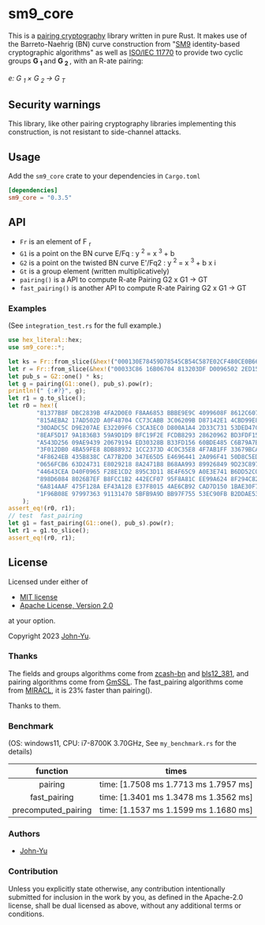 # sm9_core

This is a [pairing cryptography](https://en.wikipedia.org/wiki/Pairing-based_cryptography) library written in pure Rust. 
It makes use of the Barreto-Naehrig (BN) curve construction from "[SM9](https://en.wikipedia.org/wiki/SM9_(cryptography_standard)) identity-based  cryptographic algorithms" as well as [ISO/IEC 11770](https://www.iso.org/standard/82709.html) to provide two cyclic groups **G <sub>1 </sub>** and **G <sub>2 </sub>**, with an R-ate pairing:

*e: G <sub>1 </sub> × G <sub>2 </sub> → G <sub>T </sub>*

## Security warnings

This library, like other pairing cryptography libraries implementing this construction, is not resistant to side-channel attacks.

## Usage

Add the `sm9_core` crate to your dependencies in `Cargo.toml`

```toml
[dependencies]
sm9_core = "0.3.5"
```

## API

* `Fr` is an element of F <sub>r </sub>
* `G1` is a point on the BN curve E/Fq : y <sup>2 </sup> = x <sup>3 </sup> + b
* `G2` is a point on the twisted BN curve E'/Fq2 : y <sup>2 </sup> = x <sup>3 </sup> + b x i
* `Gt` is a group element (written multiplicatively)
* `pairing()` is a  API to compute R-ate Pairing G2 x G1 -> GT
* `fast_pairing()` is another  API to compute R-ate Pairing G2 x G1 -> GT

### Examples

(See `integration_test.rs` for the full example.)

```rust
use hex_literal::hex;
use sm9_core::*;

let ks = Fr::from_slice(&hex!("000130E78459D78545CB54C587E02CF480CE0B66340F319F348A1D5B1F2DC5F4")).unwrap();
let r = Fr::from_slice(&hex!("00033C86 16B06704 813203DF D0096502 2ED15975 C662337A ED648835 DC4B1CBE")).unwrap();
let pub_s = G2::one() * ks;
let g = pairing(G1::one(), pub_s).pow(r);
println!(" {:#?}", g);
let r1 = g.to_slice();
let r0 = hex!(
        "81377B8F DBC2839B 4FA2D0E0 F8AA6853 BBBE9E9C 4099608F 8612C607 8ACD7563"
        "815AEBA2 17AD502D A0F48704 CC73CABB 3C06209B D87142E1 4CBD99E8 BCA1680F"
        "30DADC5C D9E207AE E32209F6 C3CA3EC0 D800A1A4 2D33C731 53DED47C 70A39D2E"
        "8EAF5D17 9A1836B3 59A9D1D9 BFC19F2E FCDB8293 28620962 BD3FDF15 F2567F58"
        "A543D256 09AE9439 20679194 ED30328B B33FD156 60BDE485 C6B79A7B 32B01398"
        "3F012DB0 4BA59FE8 8DB88932 1CC2373D 4C0C35E8 4F7AB1FF 33679BCA 575D6765"
        "4F8624EB 435B838C CA77B2D0 347E65D5 E4696441 2A096F41 50D8C5ED E5440DDF"
        "0656FCB6 63D24731 E8029218 8A2471B8 B68AA993 89926849 9D23C897 55A1A897"
        "44643CEA D40F0965 F28E1CD2 895C3D11 8E4F65C9 A0E3E741 B6DD52C0 EE2D25F5"
        "898D6084 8026B7EF B8FCC1B2 442ECF07 95F8A81C EE99A624 8F294C82 C90D26BD"
        "6A814AAF 475F128A EF43A128 E37F8015 4AE6CB92 CAD7D150 1BAE30F7 50B3A9BD"
        "1F96B08E 97997363 91131470 5BFB9A9D BB97F755 53EC90FB B2DDAE53 C8F68E42"
    );
assert_eq!(r0, r1);
// test  fast_pairing
let g1 = fast_pairing(G1::one(), pub_s).pow(r);
let r1 = g1.to_slice();
assert_eq!(r0, r1);
```

## License

Licensed under either of

* [MIT license](http://opensource.org/licenses/MIT)
* [Apache License, Version 2.0](http://www.apache.org/licenses/LICENSE-2.0)

at your option.

Copyright 2023 [John-Yu](https://github.com/John-Yu).

### Thanks

The fields and groups algorithms come from [zcash-bn](https://github.com/zcash-hackworks/bn) and [bls12_381](https://github.com/zkcrypto/bls12_381), and pairing algorithms come from [GmSSL](https://github.com/guanzhi/GmSSL).
The fast_pairing algorithms come from [MIRACL](https://github.com/miracl/MIRACL),  it is 23% faster than pairing().

Thanks to them.

### Benchmark

(OS: windows11, CPU:  i7-8700K 3.70GHz, See `my_benchmark.rs` for the details)

| function | times |
|:-:|:-:|
| pairing | time:   [1.7508 ms 1.7713 ms 1.7957 ms] |
| fast_pairing  |time:   [1.3401 ms 1.3478 ms 1.3562 ms] |
| precomputed_pairing |time:   [1.1537 ms 1.1599 ms 1.1680 ms] |

### Authors

* [John-Yu](https://github.com/John-Yu)

### Contribution

Unless you explicitly state otherwise, any contribution intentionally
submitted for inclusion in the work by you, as defined in the Apache-2.0
license, shall be dual licensed as above, without any additional terms or
conditions.
